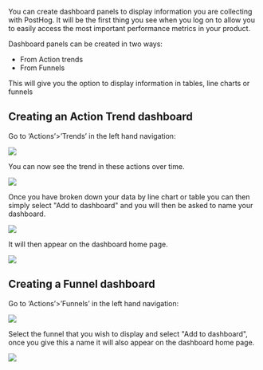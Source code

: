 You can create dashboard panels to display information you are collecting with PostHog. It will be the first thing you see when you log on to allow you to easily access the most important performance metrics in your product.

Dashboard panels can be created in two ways:

* From Action trends
* From Funnels 

This will give you the option to display information in tables, line charts or funnels 

## Creating an Action Trend dashboard

Go to ‘Actions’>’Trends’ in the left hand navigation:

<div class='screenshot'>
  <img src='https://posthog.com/wp-content/uploads/2020/02/Screenshot-2020-02-09-at-17.24.16.png' />
</div>

You can now see the trend in these actions over time.

<div class='screenshot'>
  <img src='https://posthog.com/wp-content/uploads/2020/02/Posthog-1.png' />
</div>

Once you have broken down your data by line chart or table you can then simply select "Add to dashboard" and you will then be asked to name your dashboard.

<div class='screenshot'>
  <img src='https://posthog.com/wp-content/uploads/2020/02/Posthog.png' />
</div>

It will then appear on the dashboard home page.

<div class='screenshot'>
  <img src='https://posthog.com/wp-content/uploads/2020/02/Posthog-2.png' />
</div>

## Creating a Funnel dashboard

Go to ‘Actions’>’Funnels’ in the left hand navigation:

<div class='screenshot'>
  <img src='https://posthog.com/wp-content/uploads/2020/02/Screenshot-2020-02-09-at-20.48.20.png' />
</div>

Select the funnel that you wish to display and select "Add to dashboard", once you give this a name it will also appear on the dashboard home page.

<div class='screenshot'>
  <img src='https://posthog.com/wp-content/uploads/2020/02/Screenshot-2020-02-13-at-23.14.36-1.png' />
</div>





